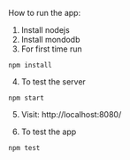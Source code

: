 How to run the app:

  1. Install nodejs
  2. Install mondodb
  3. For first time run

    npm install

  4. To test the server

    npm start

  5. Visit: http://localhost:8080/

  6. To test the app

    npm test
